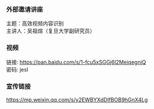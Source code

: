 ### 外部邀请讲座
主题：高效视频内容识别   
主讲人：吴祖煊（复旦大学副研究员）

### 视频
链接: https://pan.baidu.com/s/1-fcu5xSGGj6l2MeiqegniQ  
密码: jesl

### 宣传链接
https://mp.weixin.qq.com/s/y2EWBYXdDIfBOB9hGnX4Lg
